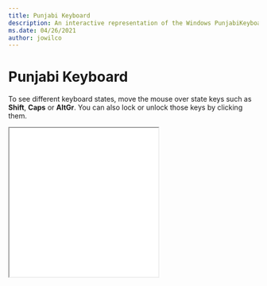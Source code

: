 ```yaml
---
title: Punjabi Keyboard
description: An interactive representation of the Windows PunjabiKeyboard. To see different keyboard states, click or move the mouse over the state keys.
ms.date: 04/26/2021
author: jowilco
---
```


# Punjabi Keyboard

To see different keyboard states, move the mouse over state keys such as **Shift**, **Caps** or **AltGr**. You can also lock or unlock those keys by clicking them.

<iframe src="kbdinpun.html" height="300"></iframe>
